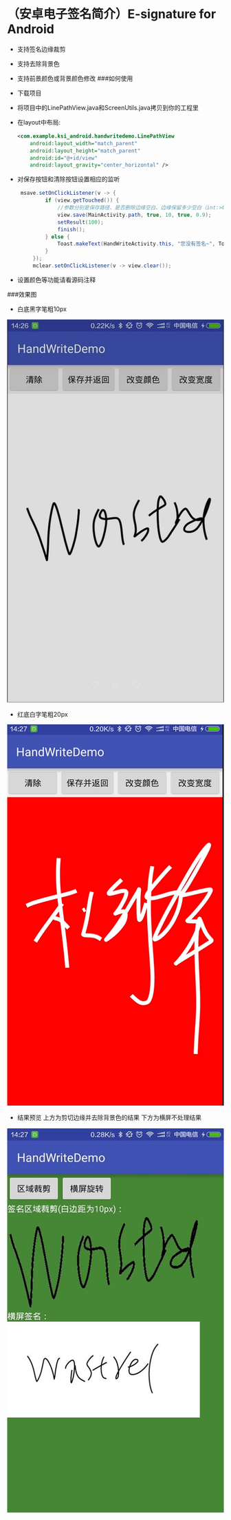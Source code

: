 （安卓电子签名简介）E-signature for Android
============================
* 支持签名边缘裁剪
* 支持去除背景色
* 支持前景颜色或背景颜色修改
###如何使用
* 下载项目
* 将项目中的LinePathView.java和ScreenUtils.java拷贝到你的工程里
* 在layout中布局:

	```xml
    <com.example.ksi_android.handwritedemo.LinePathView
        android:layout_width="match_parent"
        android:layout_height="match_parent"
        android:id="@+id/view"
        android:layout_gravity="center_horizontal" />
	```
*  对保存按钮和清除按钮设置相应的监听

   ```java
    msave.setOnClickListener(v -> {
            if (view.getTouched()) {
            	//参数分别是保存路径、是否删除边缘空白、边缘保留多少空白（int:>0）、是否设置背景为透明、比较颜色容差值（double：0~1）
                view.save(MainActivity.path, true, 10, true, 0.9);
                setResult(100);
                finish();
            } else {
                Toast.makeText(HandWriteActivity.this, "您没有签名~", Toast.LENGTH_SHORT).show();
            }
        });
        mclear.setOnClickListener(v -> view.clear());
   ```
   
*  设置颜色等功能请看源码注释
  
###效果图
* 白底黑字笔粗10px

![Logo](webimage/img1.jpg)
* 红底白字笔粗20px

![Logo](webimage/img2.png)
* 结果预览 上方为剪切边缘并去除背景色的结果 下方为横屏不处理结果

![Logo](webimage/img3.jpg)
  

